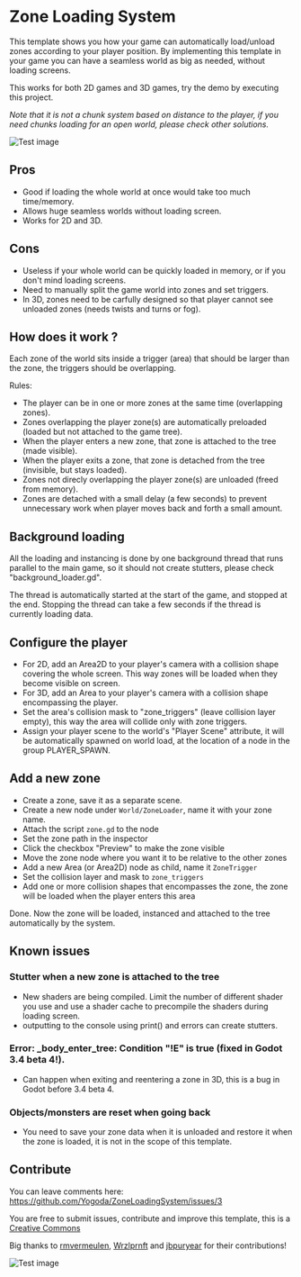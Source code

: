 # Zone Loading System

This template shows you how your game can automatically load/unload zones according to your player position. By implementing this template in your game you can have a seamless world as big as needed, without loading screens.

This works for both 2D games and 3D games, try the demo by executing this project.

*Note that it is not a chunk system based on distance to the player, if you need chunks loading for an open world, please check other solutions.*

![Test image](screenshots/world.png)

## Pros
- Good if loading the whole world at once would take too much time/memory.
- Allows huge seamless worlds without loading screen.
- Works for 2D and 3D.

## Cons
- Useless if your whole world can be quickly loaded in memory, or if you don't mind loading screens.
- Need to manually split the game world into zones and set triggers.
- In 3D, zones need to be carfully designed so that player cannot see unloaded zones (needs twists and turns or fog).

## How does it work ?

Each zone of the world sits inside a trigger (area) that should be larger than the zone, the triggers should be overlapping.

Rules:
- The player can be in one or more zones at the same time (overlapping zones).
- Zones overlapping the player zone(s) are automatically preloaded (loaded but not attached to the game tree). 
- When the player enters a new zone, that zone is attached to the tree (made visible).
- When the player exits a zone, that zone is detached from the tree (invisible, but stays loaded).
- Zones not direcly overlapping the player zone(s) are unloaded (freed from memory).
- Zones are detached with a small delay (a few seconds) to prevent unnecessary work when player moves back and forth a small amount.

## Background loading

All the loading and instancing is done by one background thread that runs parallel to the main game, so it should not create stutters, please check "background_loader.gd". 

The thread is automatically started at the start of the game, and stopped at the end. Stopping the thread can take a few seconds if the thread is currently loading data.

## Configure the player

- For 2D, add an Area2D to your player's camera with a collision shape covering the whole screen. This way zones will be loaded when they become visible on screen.
- For 3D, add an Area to your player's camera with a collision shape encompassing the player.
- Set the area's collision mask to "zone_triggers" (leave collision layer empty), this way the area will collide only with zone triggers.
- Assign your player scene to the world's "Player Scene" attribute, it will be automatically spawned on world load, at the location of a node in the group PLAYER_SPAWN.

## Add a new zone

- Create a zone, save it as a separate scene.
- Create a new node under `World/ZoneLoader`, name it with your zone name.
- Attach the script `zone.gd` to the node
- Set the zone path in the inspector
- Click the checkbox "Preview" to make the zone visible
- Move the zone node where you want it to be relative to the other zones
- Add a new Area (or Area2D) node as child, name it `ZoneTrigger`
- Set the collision layer and mask to `zone_triggers`
- Add one or more collision shapes that encompasses the zone, the zone will be loaded when the player enters this area

Done. Now the zone will be loaded, instanced and attached to the tree automatically by the system.

## Known issues

### Stutter when a new zone is attached to the tree
- New shaders are being compiled. Limit the number of different shader you use and use a shader cache to precompile the shaders during loading screen.
- outputting to the console using print() and errors can create stutters.

### Error: _body_enter_tree: Condition "!E" is true (fixed in Godot 3.4 beta 4!).

- Can happen when exiting and reentering a zone in 3D, this is a bug in Godot before 3.4 beta 4.

### Objects/monsters are reset when going back

- You need to save your zone data when it is unloaded and restore it when the zone is loaded, it is not in the scope of this template.

## Contribute

You can leave comments here: https://github.com/Yogoda/ZoneLoadingSystem/issues/3

You are free to submit issues, contribute and improve this template, this is a [Creative Commons](https://creativecommons.org/publicdomain/zero/1.0/)

Big thanks to [rmvermeulen](https://github.com/rmvermeulen), [Wrzlprnft](https://github.com/Wrzlprnft) and [jbpuryear](https://github.com/jbpuryear) for their contributions!

![Test image](screenshots/demo.png)
